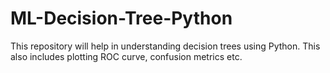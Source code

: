 # ML-Decision-Tree-Python
This repository will help in understanding decision trees using Python. This also includes plotting ROC curve, confusion metrics etc. 
